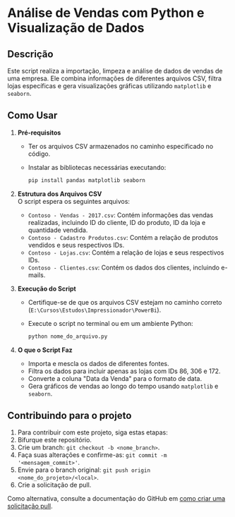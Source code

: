 # Análise de Vendas com Python e Visualização de Dados  

## Descrição  
Este script realiza a importação, limpeza e análise de dados de vendas de uma empresa. Ele combina informações de diferentes arquivos CSV, filtra lojas específicas e gera visualizações gráficas utilizando `matplotlib` e `seaborn`.  

## Como Usar  

1. **Pré-requisitos**  
   - Ter os arquivos CSV armazenados no caminho especificado no código.  
   - Instalar as bibliotecas necessárias executando:  

     ```bash
     pip install pandas matplotlib seaborn
     ```  

2. **Estrutura dos Arquivos CSV**  
   O script espera os seguintes arquivos:  

   - `Contoso - Vendas - 2017.csv`: Contém informações das vendas realizadas, incluindo ID do cliente, ID do produto, ID da loja e quantidade vendida.  
   - `Contoso - Cadastro Produtos.csv`: Contém a relação de produtos vendidos e seus respectivos IDs.  
   - `Contoso - Lojas.csv`: Contém a relação de lojas e seus respectivos IDs.  
   - `Contoso - Clientes.csv`: Contém os dados dos clientes, incluindo e-mails.  

3. **Execução do Script**  
   - Certifique-se de que os arquivos CSV estejam no caminho correto (`E:\Cursos\Estudos\Impressionador\PowerBi`).  
   - Execute o script no terminal ou em um ambiente Python:  

     ```bash
     python nome_do_arquivo.py
     ```  

4. **O que o Script Faz**  
   - Importa e mescla os dados de diferentes fontes.  
   - Filtra os dados para incluir apenas as lojas com IDs 86, 306 e 172.  
   - Converte a coluna "Data da Venda" para o formato de data.  
   - Gera gráficos de vendas ao longo do tempo usando `matplotlib` e `seaborn`.  

## Contribuindo para o projeto  
1. Para contribuir com este projeto, siga estas etapas:  
2. Bifurque este repositório.  
3. Crie um branch: `git checkout -b <nome_branch>`.  
4. Faça suas alterações e confirme-as: `git commit -m '<mensagem_commit>'`.  
5. Envie para o branch original: `git push origin <nome_do_projeto>/<local>`.  
6. Crie a solicitação de pull.  

Como alternativa, consulte a documentação do GitHub em [como criar uma solicitação pull](https://help.github.com/en/github/collaborating-with-issues-and-pull-requests/creating-a-pull-request).  
